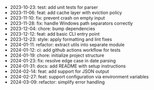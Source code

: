 - 2023-10-23: test: add unit tests for parser
- 2023-11-06: feat: add cache layer with eviction policy
- 2023-11-10: fix: prevent crash on empty input
- 2023-11-28: fix: handle Windows path separators correctly
- 2023-12-04: chore: bump dependencies
- 2023-12-12: feat: add basic CLI entry point
- 2023-12-23: style: apply formatting and lint fixes
- 2024-01-11: refactor: extract utils into separate module
- 2024-01-12: ci: add github actions workflow for tests
- 2024-01-19: chore: initialize project structure
- 2024-01-23: fix: resolve edge case in date parsing
- 2024-01-31: docs: add README with setup instructions
- 2024-02-14: feat: add support for JSON output
- 2024-02-27: feat: support configuration via environment variables
- 2024-03-09: refactor: simplify error handling
